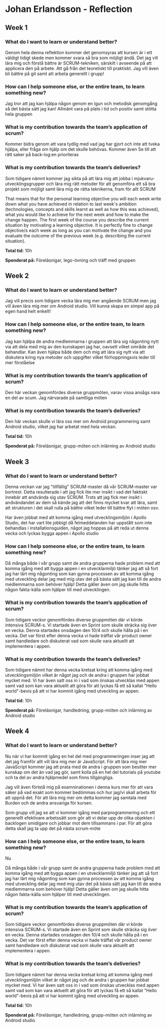 # Johan Erlandsson - Reflection

## Week 1

### What do I want to learn or understand better?
Genom hela denna reflektion kommer det genomsyras att kursen är i ett väldigt tidigt skede men kommer svara så bra som möjligt ändå.
Det jag vill lära mig och förstå bättre är SCRUM-tekniken, särskilt i avseende på att applicera den på arbete. Att gå från det teoretiskt
till praktiskt. Jag vill även bli bättre på git samt att arbeta generellt i grupp!

### How can I help someone else, or the entire team, to learn something new?
Jag tror att jag kan hjälpa någon genom en lgun och metodisk genomgång så det bästa sätt jag kan! Allmänt vara på plats i tid och positiv
samt stötta hela gruppen

### What is my contribution towards the team’s application of scrum?
Kommer bidra genom att vara tydlig med vad jag har gjort och inte att tveka hjälpa, eller fråga om hjälp om det skulle behövas. Kommer även
Se till att rätt saker på back-log:en prioriteras

### What is my contribution towards the team’s deliveries?
Som tidigare nämnt kommer jag sikta på att lära mig att jobba i mjukvaru-utvecklingsgrupper och lära mig rätt metoder för att genomföra ett
så bra projekt som möjligt samt lära mig de rätta teknikerna, fram för allt SCRUM

That means that for the personal learning objective you will each week write down what you have achieved in relation to last week's ambition (technologies, concepts and skills learnt as well as how this was achieved), what you would like to achieve for the next week and how to make the change happen. The first week of the course you describe the current situation by motivating a learning objective. It is perfectly fine to change objective/s each week as long as you can motivate the change and you evaluate the outcome of the previous week (e.g. describing the current situation).

**Total tid:** 10h

**Spenderat på:** Föreläsnigar, lego-övning och träff med gruppen

## Week 2

### What do I want to learn or understand better?

Jag vill precis som tidigare vecka lära mig mer angående SCRUM men jag vill även lära mig mer om Android studio. Vill kunna skapa en simpel app på egen hand helt enkelt!

### How can I help someone else, or the entire team, to learn something new?
Jag kan hjälpa de andra medlemmarna i gruppen att lära sig någonting nytt via att dela med mig av den kunskapen jag har, oavsett vilket område det behandlar. Kan även hjälpa både dem och mig att lära sig nytt via att diskutera kring nya metoder och uppgifter vilket förhoppningsvis leder till mer förståelse

### What is my contribution towards the team’s application of scrum?
Den här veckan genomfördes diverse gruppmöten, varav vissa ansågs vara en del av scum. Jag närvarade på samtliga möten 

### What is my contribution towards the team’s deliveries?
Den här veckan skulle vi lära oss mer om Android programmering samt Android studio, vilket jag har arbetat med hela veckan.


**Total tid:** 10h

**Spenderat på:** Föreläsnigar, grupp-möten och inlärning av Android studio


## Week 3

### What do I want to learn or understand better?

Denna veckan var jag "tillfällig" SCRUM-master då vår SCRUM-master var bortrest. Detta resulterade i att jag fick lite mer insikt i vad det faktiskt innebär att andvända sig utav SCRUM. Trots att jag fick mer insikt i andvändandet av dem så kände jag att det finns mycket kvar att lära, samt att strukturen i det skall rulla på bättre vilket leder till bättre flyt i möten osv.

Har även jobbat med att komma igång med utvecklingsmiljön i Apollo Studio, det har vart lite jobbigt då felmeddelanden har uppstått som inte behandlas i installationsguiden, något jag hoppas på att reda ut denna vecka och lyckas bygga appen i Apollo studio

### How can I help someone else, or the entire team, to learn something new?

Då många både i vår grupp samt de andra grupperna hade problem med att komma igång med att bygga appen i en utvecklarmiljö tänker jag att så fort jag har lärt mig någonting som kan gynna processen av att komma igång med utveckling delar jag med mig utav det på bästa sätt jag kan till de andra medlemmarna som behöver hjälp! Detta gäller även om jag skulle hitta någon fakta-källa som hjälper till med utvecklingen.  


### What is my contribution towards the team’s application of scrum?

Som tidigare veckor genomfördes diverse gruppmöten där vi körde intensiva SCRUM-s. Vi startade även en Sprint som skulle sträcka sig över en vecka. Denna startades onsdagen den 10/4 och skulle hålla på i en vecka. Det var först efter denna vecka vi hade träffat vår product owner samt handledare och diskuterat vad som skulle vara aktuellt att implementera i appen.

### What is my contribution towards the team’s deliveries?

Som tidigare nämnt har denna vecka kretsat kring att komma igång med utvecklingsmiljön vilket är något jag och de andra i gruppen har jobbat mycket med. Vi har även satt oss in i vad som önskas utvecklas med appen samt vad som kan vara aktuellt att göra för att lyckas få ett så kallat "Hello world"-bevis på att vi har kommit igång med utveckling av appen.

**Total tid:** 10h

**Spenderat på:** Föreläsnigar, handledning, grupp-möten och inlärning av Android studio

## Week 4

### What do I want to learn or understand better?

Nu när vi har kommit igång en hel del med programmeringen inser jag att det jag framför allt vill lära mig mer är JavaScript. För att lära mig mer JavaScript kommer jag att prata med de andra i gruppen som besitter mer kunskap om det än vad jag gör, samt kolla på en hel del tutorials på youtube och ta del av andra hjälpmedel som finns tillgängliga.

Jag vill även förtstå mig på examninationen i denna kurs mer för att vara säker på vad exakt som kommer bedömmas och hur jag/vi skall arbeta för att uppnå det. För att lära mig mer om detta kommer jag samtala med Burden och de andra ansvariga för kursen.

Som grupp vill jag se att vi kommer igång med parprogrammering och ett generellt efektivare arbetssätt som gör att vi delar upp de olika objekten i backlogen smidigare och jobbar mot dem tillsammans i par. För att göra detta skall jag ta upp det på nästa scrum-möte


### How can I help someone else, or the entire team, to learn something new?

Nu 

Då många både i vår grupp samt de andra grupperna hade problem med att komma igång med att bygga appen i en utvecklarmiljö tänker jag att så fort jag har lärt mig någonting som kan gynna processen av att komma igång med utveckling delar jag med mig utav det på bästa sätt jag kan till de andra medlemmarna som behöver hjälp! Detta gäller även om jag skulle hitta någon fakta-källa som hjälper till med utvecklingen.  


### What is my contribution towards the team’s application of scrum?

Som tidigare veckor genomfördes diverse gruppmöten där vi körde intensiva SCRUM-s. Vi startade även en Sprint som skulle sträcka sig över en vecka. Denna startades onsdagen den 10/4 och skulle hålla på i en vecka. Det var först efter denna vecka vi hade träffat vår product owner samt handledare och diskuterat vad som skulle vara aktuellt att implementera i appen.

### What is my contribution towards the team’s deliveries?

Som tidigare nämnt har denna vecka kretsat kring att komma igång med utvecklingsmiljön vilket är något jag och de andra i gruppen har jobbat mycket med. Vi har även satt oss in i vad som önskas utvecklas med appen samt vad som kan vara aktuellt att göra för att lyckas få ett så kallat "Hello world"-bevis på att vi har kommit igång med utveckling av appen.

**Total tid:** 10h

**Spenderat på:** Föreläsnigar, handledning, grupp-möten och inlärning av Android studio

